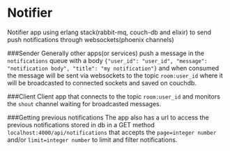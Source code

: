 # Notifier
Notifier app using erlang stack(rabbit-mq, couch-db and elixir) to send push notifications through websockets(phoenix channels)

###Sender
Generally other apps(or services) push a message in the ```notifications``` queue with a body ```{"user_id": "user_id", "message": "notification body", "title": "my notification"}``` and when consumed the message will be sent via websockets to the topic ```room:user_id``` where it will be broadcasted to connected sockets and saved on couchdb.

###Client
Client app that connects to the topic ```room:user_id``` and monitors the ```shout``` channel waiting for broadcasted messages.

###Getting previous notifications
The app also has a url to access the previous notifications stored in db in a GET method ```localhost:4000/api/notifications``` that accepts the ```page=integer number``` and/or ```limit=integer number``` to limit and filter notifications.
